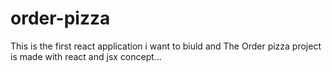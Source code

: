 # order-pizza
This is the first react application i want to biuld and The Order pizza project is made with react and jsx concept...
